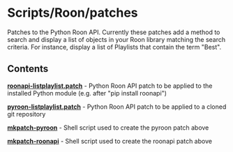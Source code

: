 Scripts/Roon/patches
====================

Patches to the Python Roon API. Currently these patches add a method to search and display a list of objects in your Roon library matching the search criteria. For instance, display a list of Playlists that contain the term "Best".

Contents
--------

[**roonapi-listplaylist.patch**](Roon/patches/roonapi-listplaylist.patch) - Python Roon API patch to be applied to the installed Python module (e.g. after "pip install roonapi")

[**pyroon-listplaylist.patch**](Roon/patches/pyroon-listplaylist.patch) - Python Roon API patch to be applied to a cloned git repository

[**mkpatch-pyroon**](Roon/patches/mkpatch-pyroon) - Shell script used to create the pyroon patch above

[**mkpatch-roonapi**](Roon/patches/mkpatch-roonapi) - Shell script used to create the roonapi patch above
